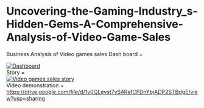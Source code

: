 # Uncovering-the-Gaming-Industry_s-Hidden-Gems-A-Comprehensive-Analysis-of-Video-Game-Sales
Business Analysis of Video games sales
Dash board = <div class='tableauPlaceholder' id='viz1681275672423' style='position: relative'><noscript><a href='#'><img alt='Dashboard  ' src='https:&#47;&#47;public.tableau.com&#47;static&#47;images&#47;Da&#47;Dashboardofvgsales&#47;Dashboard&#47;1_rss.png' style='border: none' /></a></noscript><object class='tableauViz'  style='display:none;'><param name='host_url' value='https%3A%2F%2Fpublic.tableau.com%2F' /> <param name='embed_code_version' value='3' /> <param name='site_root' value='' /><param name='name' value='Dashboardofvgsales&#47;Dashboard' /><param name='tabs' value='no' /><param name='toolbar' value='yes' /><param name='static_image' value='https:&#47;&#47;public.tableau.com&#47;static&#47;images&#47;Da&#47;Dashboardofvgsales&#47;Dashboard&#47;1.png' /> <param name='animate_transition' value='yes' /><param name='display_static_image' value='yes' /><param name='display_spinner' value='yes' /><param name='display_overlay' value='yes' /><param name='display_count' value='yes' /><param name='language' value='en-US' /><param name='filter' value='publish=yes' /></object></div>                <script type='text/javascript'>                    var divElement = document.getElementById('viz1681275672423');                    var vizElement = divElement.getElementsByTagName('object')[0];                    if ( divElement.offsetWidth > 800 ) { vizElement.style.width='1500px';vizElement.style.height='1027px';} else if ( divElement.offsetWidth > 500 ) { vizElement.style.width='1500px';vizElement.style.height='1027px';} else { vizElement.style.width='100%';vizElement.style.height='2477px';}                     var scriptElement = document.createElement('script');                    scriptElement.src = 'https://public.tableau.com/javascripts/api/viz_v1.js';                    vizElement.parentNode.insertBefore(scriptElement, vizElement);                </script>
Story = <div class='tableauPlaceholder' id='viz1681277345677' style='position: relative'><noscript><a href='#'><img alt='Video games sales story ' src='https:&#47;&#47;public.tableau.com&#47;static&#47;images&#47;7J&#47;7JZN7RSXH&#47;1_rss.png' style='border: none' /></a></noscript><object class='tableauViz'  style='display:none;'><param name='host_url' value='https%3A%2F%2Fpublic.tableau.com%2F' /> <param name='embed_code_version' value='3' /> <param name='path' value='shared&#47;7JZN7RSXH' /> <param name='toolbar' value='yes' /><param name='static_image' value='https:&#47;&#47;public.tableau.com&#47;static&#47;images&#47;7J&#47;7JZN7RSXH&#47;1.png' /> <param name='animate_transition' value='yes' /><param name='display_static_image' value='yes' /><param name='display_spinner' value='yes' /><param name='display_overlay' value='yes' /><param name='display_count' value='yes' /><param name='language' value='en-US' /><param name='filter' value='publish=yes' /></object></div>                <script type='text/javascript'>                    var divElement = document.getElementById('viz1681277345677');                    var vizElement = divElement.getElementsByTagName('object')[0];                    vizElement.style.width='1016px';vizElement.style.height='991px';                    var scriptElement = document.createElement('script');                    scriptElement.src = 'https://public.tableau.com/javascripts/api/viz_v1.js';                    vizElement.parentNode.insertBefore(scriptElement, vizElement);                </script>
Video demonstration = https://drive.google.com/file/d/1v0QLevst7vS4RsfCFDnYbjADP2STBdgE/view?usp=sharing
